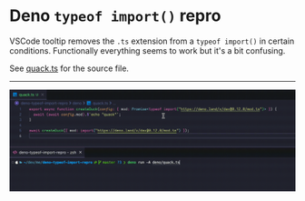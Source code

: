# Deno `typeof import()` repro

VSCode tooltip removes the `.ts` extension from a `typeof import()` in certain conditions. Functionally everything seems to work but it's a bit confusing.

See [quack.ts](./deno/quack.ts) for the source file.

---

![Quackerz](./repro/repro.gif)
